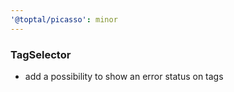 ```yaml
---
'@toptal/picasso': minor
---
```


### TagSelector

- add a possibility to show an error status on tags
